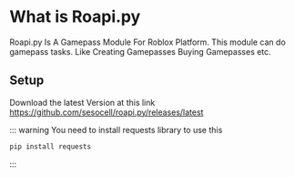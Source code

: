 # What is Roapi.py

Roapi.py Is A Gamepass Module For Roblox Platform. This module can do gamepass tasks. Like Creating Gamepasses Buying Gamepasses etc.  

## Setup
Download the latest Version at this link https://github.com/sesocell/roapi.py/releases/latest

::: warning
You need to install requests library to use this
```sh
pip install requests
```
:::
